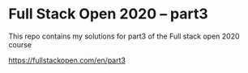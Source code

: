 # Full Stack Open 2020 – part3

This repo contains my solutions for part3 of the Full stack open 2020 course

https://fullstackopen.com/en/part3
